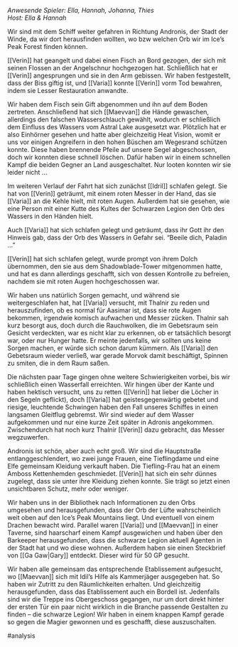 _Anwesende Spieler: Ella, Hannah, Johanna, Thies_  
_Host: Ella & Hannah_

Wir sind mit dem Schiff weiter gefahren in Richtung Andronis, der Stadt der Winde, da wir dort herausfinden wollten, wo bzw welchen Orb wir im Ice’s Peak Forest finden können.

[[Verin]] hat geangelt und dabei einen Fisch an Bord gezogen, der sich mit seinen Flossen an der Angelschnur hochgezogen hat. Schließlich hat er [[Verin]] angesprungen und sie in den Arm gebissen. Wir haben festgestellt, dass der Biss giftig ist, und [[Varia]] konnte [[Verin]] vorm Tod bewahren, indem sie Lesser Restauration anwandte.

Wir haben dem Fisch sein Gift abgenommen und ihn auf dem Boden zertreten. Anschließend hat sich [[Maevvan]] die Hände gewaschen, allerdings den falschen Wasserschlauch gewählt, wodurch er schließlich dem Einfluss des Wassers vom Astral Lake ausgesetzt war. Plötzlich hat er also Einhörner gesehen und hatte aber gleichzeitig Heat Vision, womit er uns vor einigen Angreifern in den hohen Büschen am Wegesrand schützen konnte. Diese haben brennende Pfeile auf unsere Segel abgeschossen, doch wir konnten diese schnell löschen. Dafür haben wir in einem schnellen Kampf die beiden Gegner an Land ausgeschaltet. Nur looten konnten wir sie leider nicht ...

Im weiteren Verlauf der Fahrt hat sich zunächst [[Idril]] schlafen gelegt. Sie hat von [[Verin]] geträumt, mit einem roten Messer in der Hand, das sie [[Varia]] an die Kehle hielt, mit roten Augen. Außerdem hat sie gesehen, wie eine Person mit einer Kutte des Kultes der Schwarzen Legion den Orb des Wassers in den Händen hielt.

Auch [[Varia]] hat sich schlafen gelegt und geträumt, dass ihr Gott ihr den Hinweis gab, dass der Orb des Wassers in Gefahr sei. “Beeile dich, Paladin ...”

[[Verin]] hat sich schlafen gelegt, wurde prompt von ihrem Dolch übernommen, den sie aus dem Shadowblade-Tower mitgenommen hatte, und hat es dann allerdings geschafft, sich von dessen Kontrolle zu befreien, nachdem sie mit roten Augen hochgeschossen war.

Wir haben uns natürlich Sorgen gemacht, und während sie weitergeschlafen hat, hat [[Varia]] versucht, mit Thalnir zu reden und herauszufinden, ob es normal für Aasimar ist, dass sie rote Augen bekommen, irgendwie komisch aufwachen und Messer zücken. Thalnir sah kurz besorgt aus, doch durch die Rauchwolken, die im Gebetsraum sein Gesicht verdeckten, war es nicht klar zu erkennen, ob er tatsächlich besorgt war, oder nur Hunger hatte. Er meinte jedenfalls, wir sollten uns keine Sorgen machen, er würde sich schon darum kümmern. Als [[Varia]] den Gebetsraum wieder verließ, war gerade Morvok damit beschäftigt, Spinnen zu smiten, die in dem Raum saßen.

Die nächsten paar Tage gingen ohne weitere Schwierigkeiten vorbei, bis wir schließlich einen Wasserfall erreichten. Wir hingen über der Kante und haben hektisch versucht, uns zu retten ([[Verin]] hat lieber die Löcher in den Segeln geflickt), doch [[Varia]] hat geistesgegenwärtig gebetet und riesige, leuchtende Schwingen haben den Fall unseres Schiffes in einen langsamen Gleitflug gebremst. Wir sind wieder auf dem Wasser aufgekommen und nur eine kurze Zeit später in Adronis angekommen. Zwischendurch hat noch kurz Thalnir [[Verin]] dazu gebracht, das Messer wegzuwerfen.

Andronis ist schön, aber auch echt groß. Wir sind die Hauptstraße entlanggeschlendert, wo zwei junge Frauen, eine Tieflingdame und eine Elfe gemeinsam Kleidung verkauft haben. Die Tiefling-Frau hat an einem Amboss Kettenhemden geschmiedet. [[Verin]] hat sich ein sehr dünnes zugelegt, dass sie unter ihre Kleidung ziehen konnte. Sie trägt so jetzt einen unsichtbaren Schutz, mehr oder weniger.

Wir haben uns in der Bibliothek nach Informationen zu den Orbs umgesehen und herausgefunden, dass der Orb der Lüfte wahrscheinlich weit oben auf den Ice’s Peak Mountains liegt. Und eventuell von einem Drachen bewacht wird. Parallel waren [[Varia]] und [[Maevvan]] in einer Taverne, sind haarscharf einem Kampf ausgewichen und haben über den Barkeeper herausgefunden, dass die schwarze Legion aktuell Agenten in der Stadt hat und wo diese wohnen. Außerdem haben sie einen Steckbrief von [[Ga Gaw|Gary]] entdeckt. Dieser wird für 50 GP gesucht.

Wir haben alle gemeinsam das entsprechende Etablissement aufgesucht, wo [[Maevvan]] sich mit Idil’s Hilfe als Kammerjäger ausgegeben hat. So haben wir Zutritt zu den Räumlichkeiten erhalten. Und gleichzeitig herausgefunden, dass das Etablissement auch ein Bordell ist. Jedenfalls sind wir die Treppe ins Obergeschoss gegangen, nur um dort direkt hinter der ersten Tür ein paar nicht wirklich in die Branche passende Gestalten zu finden – die schwarze Legion! Wir haben in einem knappen Kampf gerade so gegen die Magier gewonnen und es geschafft, diese auszuschalten.

#analysis